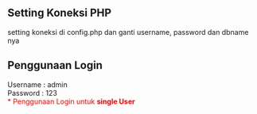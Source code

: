 ## Setting Koneksi PHP

setting koneksi di config.php dan ganti username, password dan dbname nya

## Penggunaan Login

Username : admin
<br/>
Password : 123
<br>
<span style="color:red">\* Penggunaan Login untuk <b>single User</b> </span>
